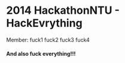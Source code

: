 # 2014 HackathonNTU - HackEvrything

Member: fuck1 fuck2 fuck3 fuck4

#### And also fuck everything!!!
